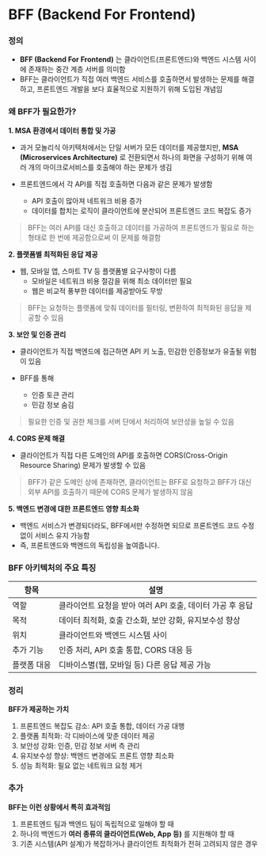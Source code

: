 # BFF (Backend For Frontend)

### 정의

- **BFF (Backend For Frontend)** 는 클라이언트(프론트엔드)와 백엔드 시스템 사이에 존재하는 중간 계층 서버를 의미함
- BFF는 클라이언트가 직접 여러 백엔드 서비스를 호출하면서 발생하는 문제를 해결하고, 프론트엔드 개발을 보다 효율적으로 지원하기 위해 도입된 개념임

### 왜 BFF가 필요한가?

**1. MSA 환경에서 데이터 통합 및 가공**

- 과거 모놀리식 아키텍처에서는 단일 서버가 모든 데이터를 제공했지만, **MSA (Microservices Architecture)** 로 전환되면서 하나의 화면을 구성하기 위해 여러 개의 마이크로서비스를 호출해야 하는 문제가 생김

- 프론트엔드에서 각 API를 직접 호출하면 다음과 같은 문제가 발생함
  - API 호출이 많아져 네트워크 비용 증가
  - 데이터를 합치는 로직이 클라이언트에 분산되어 프론트엔드 코드 복잡도 증가

> BFF는 여러 API를 대신 호출하고 데이터를 가공하여 프론트엔드가 필요로 하는 형태로 한 번에 제공함으로써 이 문제를 해결함

**2. 플랫폼별 최적화된 응답 제공**

- 웹, 모바일 앱, 스마트 TV 등 플랫폼별 요구사항이 다름
  - 모바일은 네트워크 비용 절감을 위해 최소 데이터만 필요
  - 웹은 비교적 풍부한 데이터를 제공받아도 무방

> BFF는 요청하는 플랫폼에 맞춰 데이터를 필터링, 변환하여 최적화된 응답을 제공할 수 있음

**3. 보안 및 인증 관리**

- 클라이언트가 직접 백엔드에 접근하면 API 키 노출, 민감한 인증정보가 유출될 위험이 있음

- BFF를 통해
  - 인증 토큰 관리
  - 민감 정보 숨김

> 필요한 인증 및 권한 체크를 서버 단에서 처리하여 보안성을 높일 수 있음

**4. CORS 문제 해결**

- 클라이언트가 직접 다른 도메인의 API를 호출하면 CORS(Cross-Origin Resource Sharing) 문제가 발생할 수 있음

> BFF가 같은 도메인 상에 존재하면, 클라이언트는 BFF로 요청하고 BFF가 대신 외부 API를 호출하기 때문에 CORS 문제가 발생하지 않음

**5. 백엔드 변경에 대한 프론트엔드 영향 최소화**

- 백엔드 서비스가 변경되더라도, BFF에서만 수정하면 되므로 프론트엔드 코드 수정 없이 서비스 유지 가능함
- 즉, 프론트엔드와 백엔드의 독립성을 높여줍니다.

### BFF 아키텍처의 주요 특징

| 항목        | 설명                                                      |
| ----------- | --------------------------------------------------------- |
| 역할        | 클라이언트 요청을 받아 여러 API 호출, 데이터 가공 후 응답 |
| 목적        | 데이터 최적화, 호출 간소화, 보안 강화, 유지보수성 향상    |
| 위치        | 클라이언트와 백엔드 시스템 사이                           |
| 추가 기능   | 인증 처리, API 호출 통합, CORS 대응 등                    |
| 플랫폼 대응 | 디바이스별(웹, 모바일 등) 다른 응답 제공 가능             |

### 정리

**BFF가 제공하는 가치**

1. 프론트엔드 복잡도 감소: API 호출 통합, 데이터 가공 대행
2. 플랫폼 최적화: 각 디바이스에 맞춘 데이터 제공
3. 보안성 강화: 인증, 민감 정보 서버 측 관리
4. 유지보수성 향상: 백엔드 변경에도 프론트 영향 최소화
5. 성능 최적화: 필요 없는 네트워크 요청 제거

### 추가

**BFF는 이런 상황에서 특히 효과적임**

1. 프론트엔드 팀과 백엔드 팀이 독립적으로 일해야 할 때
2. 하나의 백엔드가 **여러 종류의 클라이언트(Web, App 등)** 를 지원해야 할 때
3. 기존 시스템(API 설계)가 복잡하거나 클라이언트 최적화가 전혀 고려되지 않은 경우
